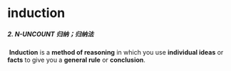 # induction

##### 2. N-UNCOUNT 归纳；归纳法

​	**Induction** is a **method of reasoning** in which you use **individual ideas** or **facts** to give you a **general rule** or **conclusion**.

